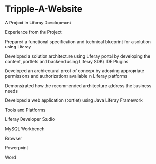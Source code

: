 # Tripple-A-Website

A Project in Liferay Development

Experience from the Project

Prepared a functional specification and technical blueprint for a solution using Liferay

Developed a solution architecture using Liferay portal by developing the content, portlets and backend using Liferay SDK/ IDE Plugins

Developed an architectural proof of concept by adopting appropriate permissions and authorizations available in Liferay platforms

Demonstrated how the recommended architecture address the business needs

Developed a web application (portlet) using Java Liferay Framework

Tools and Platforms

Liferay Developer Studio

MySQL Workbench

Browser

Powerpoint

Word
